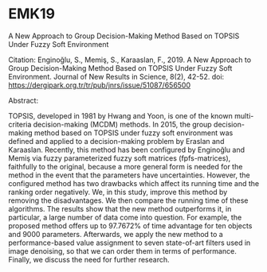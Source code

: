 # EMK19
A New Approach to Group Decision-Making Method Based on TOPSIS Under Fuzzy Soft Environment

Citation:
Enginoğlu, S., Memiş, S., Karaaslan, F., 2019. A New Approach to Group Decision-Making Method Based on TOPSIS Under Fuzzy Soft Environment. Journal of New Results in Science, 8(2), 42-52.
doi: https://dergipark.org.tr/tr/pub/jnrs/issue/51087/656500

Abstract:

TOPSIS, developed in 1981 by Hwang and Yoon, is one of the known multi-criteria decision-making (MCDM) methods. In 2015, the group decision-making method 
based on TOPSIS under fuzzy soft environment was defined and applied to a decision-making problem by Eraslan and Karaaslan. Recently, this method has been 
configured by Enginoğlu and Memiş via fuzzy parameterized fuzzy soft matrices (fpfs-matrices), faithfully to the original, because a more general form is 
needed for the method in the event that the parameters have uncertainties. However, the configured method has two drawbacks which affect its running time 
and the ranking order negatively. We, in this study, improve this method by removing the disadvantages. We then compare the running time of these algorithms. 
The results show that the new method outperforms it, in particular, a large number of data come into question. For example, the proposed method offers 
up to 97.7672% of time advantage for ten objects and 9000 parameters. Afterwards, we apply the new method to a performance-based value assignment to 
seven state-of-art filters used in image denoising, so that we can order them in terms of performance. Finally, we discuss the need for further research.
